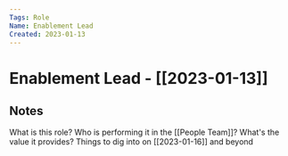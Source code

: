 ```yaml
---
Tags: Role 
Name: Enablement Lead
Created: 2023-01-13
---
```

# Enablement Lead - [[2023-01-13]]
## Notes
What is this role?
Who is performing it in the [[People Team]]?
What's the value it provides?
Things to dig into on [[2023-01-16]] and beyond